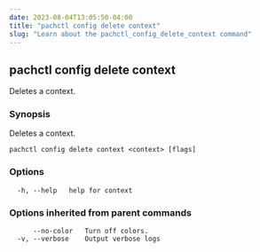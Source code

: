 ```yaml
---
date: 2023-08-04T13:05:50-04:00
title: "pachctl config delete context"
slug: "Learn about the pachctl_config_delete_context command"
---
```


## pachctl config delete context

Deletes a context.

### Synopsis

Deletes a context.

```
pachctl config delete context <context> [flags]
```

### Options

```
  -h, --help   help for context
```

### Options inherited from parent commands

```
      --no-color   Turn off colors.
  -v, --verbose    Output verbose logs
```
